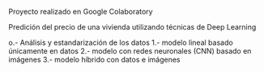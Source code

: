 Proyecto realizado en Google Colaboratory

Predición del precio de una vivienda utilizando técnicas de Deep Learning

o.- Análisis y estandarización de los datos
1.- modelo lineal basado únicamente en datos
2.- modelo con redes neuronales (CNN) basado en imágenes
3.- modelo híbrido con datos e imágenes
